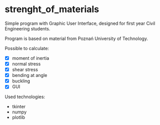# strenght_of_materials

Simple program with Graphic User Interface, designed for first year Civil Engineering students.

Program is based on material from Poznań University of Technology.

Possible to calculate:
- [x] moment of inertia
- [x] normal stress
- [x] shear stress
- [x] bending at angle
- [x] buckling
- [x] GUI

Used technologies:
- tkinter
- numpy
- plotlib
